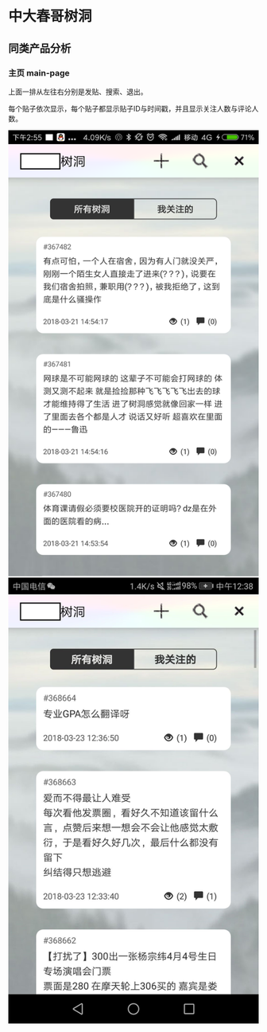 # 中大春哥树洞
## 同类产品分析
### 主页 main-page
上面一排从左往右分别是发贴、搜索、退出。

每个贴子依次显示，每个贴子都显示贴子ID与时间戳，并且显示关注人数与评论人数。

![](1.png)
![](2.png)